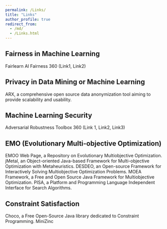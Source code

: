 ```yaml
---
permalink: /Links/
title: "Links"
author_profile: true
redirect_from: 
  - /md/
  - /Links.html
---
```



Fairness in Machine Learning
------
Fairlearn
AI Fairness 360 (Link1, Link2)

Privacy in Data Mining or Machine Learning
---
ARX,  a comprehensive open source data anonymization tool aiming to provide scalability and usability. 

Machine Learning Security
------
Adversarial Robustness Toolbox 360 (Link 1, Link2, Link3)


EMO (Evolutionary Multi-objective Optimization)
------
EMOO Web Page, a Repository on Evolutionary Multiobjective Optimization.
jMetal, an Object-oriented Java-based Framework for Multi-objective Optimization with Metaheuristics. 
DESDEO, an Open-source Framework for Interactively Solving Multiobjective Optimization Problems. 
MOEA Framework, a Free and Open Source Java Framework for Multiobjective Optimization.
PISA, a Platform and Programming Language Independent Interface for Search Algorithms.

Constraint Satisfaction
-------
Choco, a Free Open-Source Java library dedicated to Constraint Programming. 
MiniZinc

